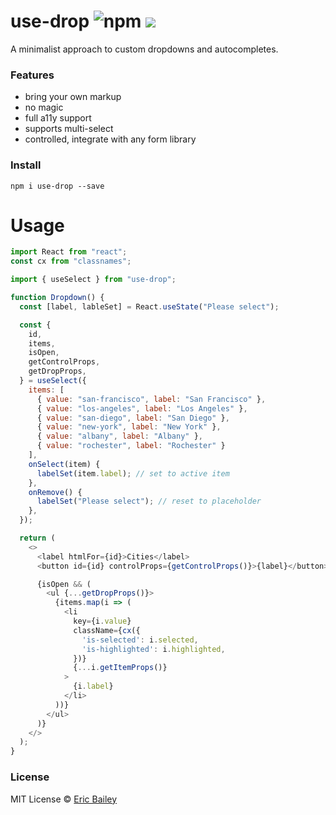# use-drop ![npm](https://img.shields.io/npm/v/use-drop) [![](https://badgen.net/bundlephobia/minzip/use-drop)](https://bundlephobia.com/result?p=use-drop)

A minimalist approach to custom dropdowns and autocompletes.

### Features

- bring your own markup
- no magic
- full a11y support
- supports multi-select
- controlled, integrate with any form library

### Install

```
npm i use-drop --save
```

# Usage

```javascript
import React from "react";
const cx from "classnames";

import { useSelect } from "use-drop";

function Dropdown() {
  const [label, lableSet] = React.useState("Please select");

  const {
    id,
    items,
    isOpen,
    getControlProps,
    getDropProps,
  } = useSelect({
    items: [
      { value: "san-francisco", label: "San Francisco" },
      { value: "los-angeles", label: "Los Angeles" },
      { value: "san-diego", label: "San Diego" },
      { value: "new-york", label: "New York" },
      { value: "albany", label: "Albany" },
      { value: "rochester", label: "Rochester" }
    ],
    onSelect(item) {
      labelSet(item.label); // set to active item
    },
    onRemove() {
      labelSet("Please select"); // reset to placeholder
    },
  });

  return (
    <>
      <label htmlFor={id}>Cities</label>
      <button id={id} controlProps={getControlProps()}>{label}</button>

      {isOpen && (
        <ul {...getDropProps()}>
          {items.map(i => (
            <li
              key={i.value}
              className={cx({
                'is-selected': i.selected,
                'is-highlighted': i.highlighted,
              })}
              {...i.getItemProps()}
            >
              {i.label}
            </li>
          ))}
        </ul>
      )}
    </>
  );
}
```

### License

MIT License © [Eric Bailey](https://estrattonbailey.com)
